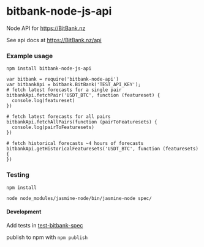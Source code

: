 # bitbank-node-js-api
Node API for https://BitBank.nz

See api docs at https://BitBank.nz/api

### Example usage
```
npm install bitbank-node-js-api 
```


```
var bitbank = require('bitbank-node-api')
var bitbankApi = bitbank.BitBank('TEST_API_KEY');
# fetch latest forecasts for a single pair
bitbankApi.fetchPair('USDT_BTC', function (featureset) {
  console.log(featureset)
})
```

```
# fetch latest forecasts for all pairs
bitbankApi.fetchAllPairs(function (pairToFeaturesets) {
  console.log(pairToFeaturesets)
})
```

```
# fetch historical forecasts ~4 hours of forecasts 
bitbankApi.getHistoricalFeaturesets('USDT_BTC', function (featuresets) {
})
```

### Testing

```
npm install

node node_modules/jasmine-node/bin/jasmine-node spec/
```

#### Development

Add tests in [test-bitbank-spec](spec/test-bitbank-spec.js)

publish to npm with `npm publish`
